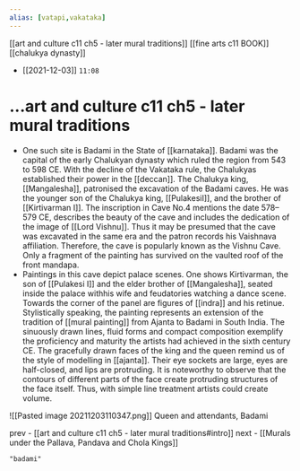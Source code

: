 ```yaml
---
alias: [vatapi,vakataka]
---
```

[[art and culture c11 ch5 - later mural traditions]] [[fine arts c11 BOOK]] [[chalukya dynasty]]

- [[2021-12-03]] `11:08`

# ...art and culture c11 ch5 - later mural traditions
- One such site is Badami in the State of [[karnataka]]. Badami was the capital of the early Chalukyan dynasty which ruled the region from 543 to 598 CE. With the decline of the Vakataka rule, the Chalukyas established their power in the [[deccan]]. The Chalukya king, [[Mangalesha]], patronised the excavation of the Badami caves. He was the younger son of the Chalukya king, [[PulakesiI]], and the brother of [[Kirtivarman I]]. The inscription in Cave No.4 mentions the date 578–579 CE, describes the beauty of the cave and includes the dedication of the image of [[Lord Vishnu]]. Thus it may be presumed that the cave was excavated in the same era and the patron records his Vaishnava affiliation. Therefore, the cave is popularly known as the Vishnu Cave. Only a fragment of the painting has survived on the vaulted roof of the front mandapa.
- Paintings in this cave depict palace scenes. One shows Kirtivarman, the son of [[Pulakesi I]] and the elder brother of [[Mangalesha]], seated inside the palace withhis wife and feudatories watching a dance scene. Towards the corner of the panel are figures of [[indra]] and his retinue. Stylistically speaking, the painting represents an extension of the tradition of [[mural painting]] from Ajanta to Badami in South India. The sinuously drawn lines, fluid forms and compact composition exemplify the proficiency and maturity the artists had achieved in the sixth century CE. The gracefully drawn faces of the king and the queen remind us of the style of modelling in [[ajanta]]. Their eye sockets are large, eyes are half-closed, and lips are protruding. It is noteworthy to observe that the contours of different parts of the face create protruding structures of the face itself. Thus, with simple line treatment artists could create volume.

![[Pasted image 20211203110347.png]] Queen and attendants, Badami

prev - [[art and culture c11 ch5 - later mural traditions#intro]]
next - [[Murals under the Pallava, Pandava and Chola Kings]]

```query 2021-09-29 20:33
"badami"
```